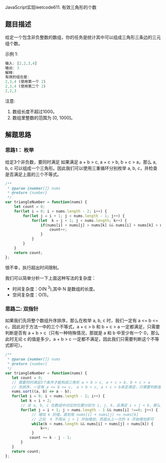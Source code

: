 JavaScript实现leetcode611. 有效三角形的个数

## 题目描述

给定一个包含非负整数的数组，你的任务是统计其中可以组成三角形三条边的三元组个数。

示例 1:
```js
输入: [2,2,3,4]
输出: 3
解释:
有效的组合是: 
2,3,4 (使用第一个 2)
2,3,4 (使用第二个 2)
2,2,3
```
注意:
1. 数组长度不超过1000。
2. 数组里整数的范围为 [0, 1000]。

## 解题思路

### 思路1： 枚举
给定3个非负数，要同时满足 如果满足 a + b > c, a + c > b, b + c > a，那么 a, b, c 可以组成一个三角形。因此我们可以使用三重循环分别枚举 a, b, c，并检查是否满足上面的三个不等式。

```js
/**
 * @param {number[]} nums
 * @return {number}
 */
var triangleNumber = function(nums) {
    let count = 0;
    for(let i = 0; i < nums.length - 2; i++) {
        for(let j = i + 1; j < nums.length - 1; j++) {
            for(let  k = j + 1; j < nums.length; k++) {
                if(nums[i] + nums[j] > nums[k] && nums[i] + nums[k] > nums[j] && nums[j] + nums[k] > nums[i]) {
                    count++;
                }
            }
        }
    }
    return count;
};
```
很不幸，执行超出时间限制。

我们可以简单分析一下上面这种写法的复杂度：
- 时间复杂度：O(N <sup>3</sup>),其中 N 是数组的长度。
- 空间复杂度：O(1)。

### 思路二: 双指针

如果我们先将整个数组升序排序，那么在枚举 a, b, c 时，我们一定有 a <= b <= c，因此对于方法一中的三个不等式，a + c > b 和 b + c > a 一定都满足，只需要判断是否有 a + b > c（只有一种特殊情况，那就是 a 和 b 中至少有一个 0，那么此时无论 c 的值是多少，a + b > c 一定都不满足，因此我们只需要判断这个不等式即可）。

```js
/**
 * @param {number[]} nums
 * @return {number}
 */
var triangleNumber = function(nums) {
   let count = 0;
   // 需要同时满足3个条件才能构成三角形 a + b > c, a + c > b, b + c > a
   // 先排序，一定有 a <= b <= c， a + b > c, a + c > b肯定满足，只需要判断是否有 a + b > c
   nums.sort((a, b) => a - b);
   for(let i = 0; i < nums.length - 2; i++) {
       let k = i + 2;
       // 设 a, b, c 在数组中对应的位置分别为 i, j, k，且满足 i < j < k，那么对于枚举的 a 和 b，满足条件的三元组个数为 k - j，这是因为 nums[j + 1] 到 nums[k] 都可以作为满足条件的 c。
       for(let j = i + 1; j < nums.length - 1 && nums[i] !==0; j++) {
            // 增加 k 的值，直到有 nums[i] + nums[j] <= nums[k]
            // 之后  k 不用从 j + 1 开始增加，而是从上一次的 k 开始增加即可
            while(k < nums.length && nums[i] + nums[j] > nums[k]) {
                k++;
            }
           count += k - j - 1;
       }
   }
   return count;
};
```